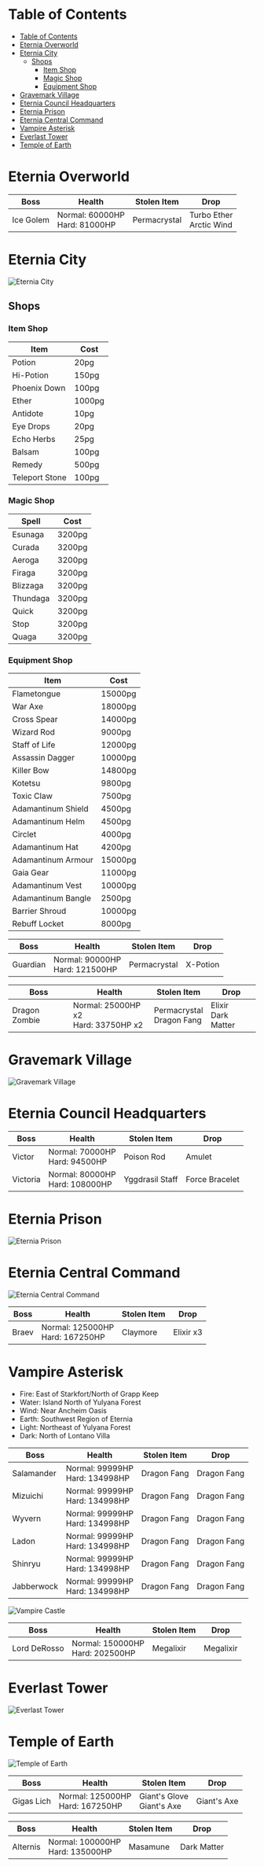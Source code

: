# Table of Contents


<!-- toc orderedList:0 depthFrom:1 depthTo:6 -->

* [Table of Contents](#table-of-contents)
* [Eternia Overworld](#eternia-overworld)
* [Eternia City](#eternia-city)
  * [Shops](#shops)
    * [Item Shop](#item-shop)
    * [Magic Shop](#magic-shop)
    * [Equipment Shop](#equipment-shop)
* [Gravemark Village](#gravemark-village)
* [Eternia Council Headquarters](#eternia-council-headquarters)
* [Eternia Prison](#eternia-prison)
* [Eternia Central Command](#eternia-central-command)
* [Vampire Asterisk](#vampire-asterisk)
* [Everlast Tower](#everlast-tower)
* [Temple of Earth](#temple-of-earth)

<!-- tocstop -->


# Eternia Overworld

Boss | Health | Stolen Item | Drop
--- | --- | --- | ---
Ice Golem | Normal: 60000HP <br/> Hard: 81000HP | Permacrystal | Turbo Ether <br/> Arctic Wind

# Eternia City

![Eternia City](images/EterniaCity.png)

## Shops

### Item Shop

Item | Cost
--- | ---
Potion | 20pg
Hi-Potion | 150pg
Phoenix Down | 100pg
Ether | 1000pg
Antidote | 10pg
Eye Drops | 20pg
Echo Herbs | 25pg
Balsam | 100pg
Remedy | 500pg
Teleport Stone | 100pg

### Magic Shop

Spell | Cost
--- | ---
Esunaga | 3200pg
Curada | 3200pg
Aeroga | 3200pg
Firaga | 3200pg
Blizzaga | 3200pg
Thundaga | 3200pg
Quick | 3200pg
Stop | 3200pg
Quaga | 3200pg

### Equipment Shop

Item | Cost
--- | ---
Flametongue | 15000pg
War Axe | 18000pg
Cross Spear | 14000pg
Wizard Rod | 9000pg
Staff of Life | 12000pg
Assassin Dagger | 10000pg
Killer Bow | 14800pg
Kotetsu | 9800pg
Toxic Claw | 7500pg
Adamantinum Shield | 4500pg
Adamantinum Helm | 4500pg
Circlet | 4000pg
Adamantinum Hat | 4200pg
Adamantinum Armour | 15000pg
Gaia Gear | 11000pg
Adamantinum Vest | 10000pg
Adamantinum Bangle | 2500pg
Barrier Shroud | 10000pg
Rebuff Locket | 8000pg

Boss | Health | Stolen Item | Drop
--- | --- | --- | ---
Guardian | Normal: 90000HP <br/> Hard: 121500HP | Permacrystal | X-Potion

Boss | Health | Stolen Item | Drop
--- | --- | --- | ---
Dragon Zombie | Normal: 25000HP x2 <br/> Hard: 33750HP x2 | Permacrystal <br/> Dragon Fang | Elixir <br/> Dark Matter

# Gravemark Village

![Gravemark Village](images/GravemarkVillage.png)

# Eternia Council Headquarters

Boss | Health | Stolen Item | Drop
--- | --- | --- | ---
Victor | Normal: 70000HP <br/> Hard: 94500HP | Poison Rod | Amulet
Victoria | Normal: 80000HP <br/> Hard: 108000HP | Yggdrasil Staff | Force Bracelet

# Eternia Prison

![Eternia Prison](images/EterniaPrison.png)

# Eternia Central Command

![Eternia Central Command](images/EterniaCommand.png)

Boss | Health | Stolen Item | Drop
--- | --- | --- | ---
Braev | Normal: 125000HP <br/> Hard: 167250HP | Claymore | Elixir x3

# Vampire Asterisk

* Fire: East of Starkfort/North of Grapp Keep
* Water: Island North of Yulyana Forest
* Wind: Near Ancheim Oasis
* Earth: Southwest Region of Eternia
* Light: Northeast of Yulyana Forest
* Dark: North of Lontano Villa

Boss | Health | Stolen Item | Drop
--- | --- | --- | ---
Salamander | Normal: 99999HP <br/> Hard: 134998HP | Dragon Fang | Dragon Fang
Mizuichi | Normal: 99999HP <br/> Hard: 134998HP | Dragon Fang | Dragon Fang
Wyvern | Normal: 99999HP <br/> Hard: 134998HP | Dragon Fang | Dragon Fang
Ladon | Normal: 99999HP <br/> Hard: 134998HP | Dragon Fang | Dragon Fang
Shinryu | Normal: 99999HP <br/> Hard: 134998HP | Dragon Fang | Dragon Fang
Jabberwock | Normal: 99999HP <br/> Hard: 134998HP | Dragon Fang | Dragon Fang

![Vampire Castle](images/VampireCastle.png)

Boss | Health | Stolen Item | Drop
--- | --- | --- | ---
Lord DeRosso | Normal: 150000HP <br/> Hard: 202500HP | Megalixir | Megalixir

# Everlast Tower

![Everlast Tower](images/EverlastTower.png)

# Temple of Earth

![Temple of Earth](images/EarthTemple.png)

Boss | Health | Stolen Item | Drop
--- | --- | --- | ---
Gigas Lich | Normal: 125000HP <br/> Hard: 167250HP | Giant's Glove <br/> Giant's Axe | Giant's Axe

Boss | Health | Stolen Item | Drop
--- | --- | --- | ---
Alternis | Normal: 100000HP <br/> Hard: 135000HP | Masamune | Dark Matter
